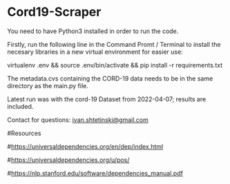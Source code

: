 # Cord19-Scraper
You need to have Python3 installed in order to run the code.

Firstly, run the following line in the Command Promt / Terminal to install the necesary libraries in a new virtual environment for easier use:

virtualenv .env && source .env/bin/activate && pip install -r requirements.txt

The metadata.cvs containing the CORD-19 data needs to be in the same directory as the main.py file.

Latest run was with the cord-19 Dataset from 2022-04-07; results are included.

Contact for questions: ivan.shtetinski@gmail.com

#Resources

#https://universaldependencies.org/en/dep/index.html

#https://universaldependencies.org/u/pos/

#https://nlp.stanford.edu/software/dependencies_manual.pdf
